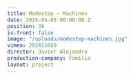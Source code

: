 ```yaml
---
title: Modestep — Machines
date: 2015-05-05 00:00:00 Z
position: 39
is-front: false
image: "/uploads/modestep-machines.jpg"
vimeo: 202411669
director: Javier Alejandro
production-company: Familia
layout: project
---
```


